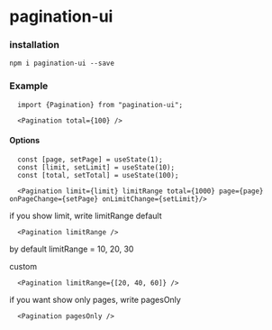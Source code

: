 # pagination-ui

### installation

`npm i pagination-ui --save`

### Example 

      import {Pagination} from "pagination-ui";
      
      <Pagination total={100} />
      
#### Options
      
      const [page, setPage] = useState(1);
      const [limit, setLimit] = useState(10);
      const [total, setTotal] = useState(100);

      <Pagination limit={limit} limitRange total={1000} page={page} onPageChange={setPage} onLimitChange={setLimit}/>

if you show limit, write limitRange
default
 
      <Pagination limitRange />
      
by default limitRange = 10, 20, 30
      
custom

      <Pagination limitRange={[20, 40, 60]} />

if you want show only pages, write pagesOnly

      <Pagination pagesOnly />
